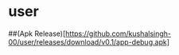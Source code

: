 # user

##(Apk Release)[https://github.com/kushalsingh-00/user/releases/download/v0.1/app-debug.apk]

